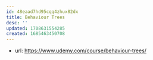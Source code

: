 ```yaml
---
id: 48eaad7hd95cqq4zhux82dx
title: Behaviour Trees
desc: ''
updated: 1708631554285
created: 1685463450708
---
```


- url: https://www.udemy.com/course/behaviour-trees/